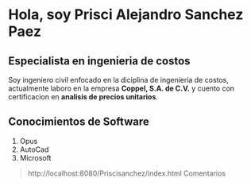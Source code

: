 
# Hola, soy Prisci Alejandro Sanchez Paez
## Especialista en ingenieria de costos
Soy ingeniero civil enfocado en la diciplina de ingenieria de costos, actualmente laboro en la empresa **Coppel, S.A. de C.V.** y cuento con certificacion en **analisis de precios unitarios**.

## Conocimientos de Software
1. Opus
2. AutoCad
3. Microsoft

> http://localhost:8080/Priscisanchez/index.html
> Comentarios